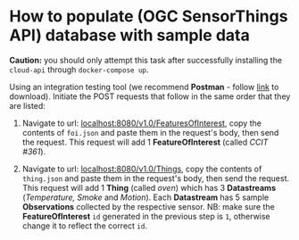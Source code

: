 # How to populate (OGC SensorThings API) database with sample data

**Caution:** you should only attempt this task after successfully installing the ```cloud-api``` through ```docker-compose up```.

Using an integration testing tool (we recommend **Postman** - follow [link](www.postman.com) to download). Initiate the POST requests that follow in the same order that they are listed:

1. Navigate to url: <localhost:8080/v1.0/FeaturesOfInterest>, copy the contents of ```foi.json``` and paste them in the request's body, then send the request. This request will add 1 **FeatureOfInterest** (called *CCIT #361*).

2. Navigate to url: <localhost:8080/v1.0/Things>, copy the contents of ```thing.json``` and paste them in the request's body, then send the request. This request will add 1 **Thing** (called *oven*) which has 3 **Datastreams** (*Temperature, Smoke* and *Motion*). Each **Datastream** has 5 sample **Observations** collected by the respective sensor. NB: make sure the **FeatureOfInterest** ```id``` generated in the previous step is ```1```, otherwise change it to reflect the correct ```id```.
